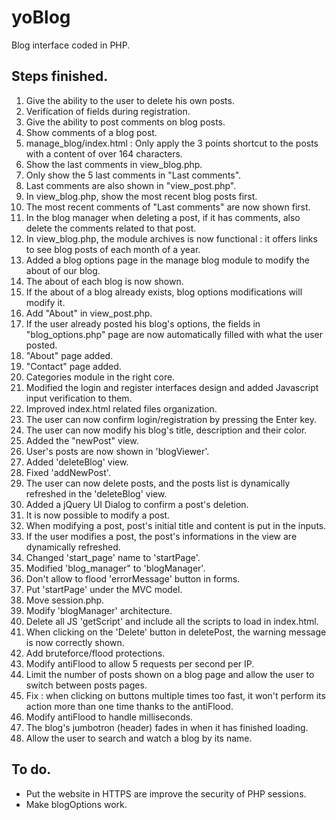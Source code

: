 # yoBlog
Blog interface coded in PHP.

## Steps finished.

1. Give the ability to the user to delete his own posts.
2. Verification of fields during registration.
3. Give the ability to post comments on blog posts.
4. Show comments of a blog post.
5. manage_blog/index.html : Only apply the 3 points shortcut to the posts with a content of over 164 characters.
6. Show the last comments in view_blog.php.
7. Only show the 5 last comments in "Last comments".
8. Last comments are also shown in "view_post.php".
9. In view_blog.php, show the most recent blog posts first.
10. The most recent comments of "Last comments" are now shown first.
11. In the blog manager when deleting a post, if it has comments, also delete the comments related to that post.
12. In view_blog.php, the module archives is now functional : it offers links to see blog posts of each month of a year.
13. Added a blog options page in the manage blog module to modify the about of our blog.
14. The about of each blog is now shown.
15. If the about of a blog already exists, blog options modifications will modify it.
16. Add "About" in view_post.php.
17. If the user already posted his blog's options, the fields in "blog_options.php" page are now automatically filled with what the user posted.
18. "About" page added.
19. "Contact" page added.
20. Categories module in the right core.
21. Modified the login and register interfaces design
    and added Javascript input verification to them.
22. Improved index.html related files organization.
23. The user can now confirm login/registration by pressing the Enter key.
24. The user can now modify his blog's title, description and their color.
25. Added the "newPost" view.
26. User's posts are now shown in 'blogViewer'.
27. Added 'deleteBlog' view.
28. Fixed 'addNewPost'.
29. The user can now delete posts, and the posts list is dynamically refreshed
    in the 'deleteBlog' view.
30. Added a jQuery UI Dialog to confirm a post's deletion.
31. It is now possible to modify a post.
32. When modifying a post, post's initial title and content is put in the inputs.
33. If the user modifies a post, the post's informations in the view are dynamically refreshed.
34. Changed 'start_page' name to 'startPage'.
35. Modified 'blog_manager" to 'blogManager'.
36. Don't allow to flood 'errorMessage' button in forms.
37. Put 'startPage' under the MVC model.
38. Move session.php.
39. Modify 'blogManager' architecture.
40. Delete all JS 'getScript' and include all the scripts to load in index.html.
41. When clicking on the 'Delete' button in deletePost, the warning message is now correctly shown.
42. Add bruteforce/flood protections.
43. Modify antiFlood to allow 5 requests per second per IP.
44. Limit the number of posts shown on a blog page and allow the user
    to switch between posts pages.
45. Fix : when clicking on buttons multiple times too fast,
    it won't perform its action more than one time thanks to the antiFlood.
46. Modify antiFlood to handle milliseconds.
47. The blog's jumbotron (header) fades in when it has finished loading.
48. Allow the user to search and watch a blog by its name.

## To do.
* Put the website in HTTPS are improve the security of PHP sessions.
* Make blogOptions work.
